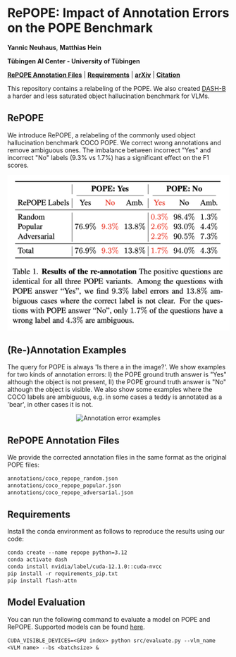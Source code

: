 # RePOPE: Impact of Annotation Errors on the POPE Benchmark

**Yannic Neuhaus**, **Matthias Hein**

**Tübingen AI Center - University of Tübingen**

**[RePOPE Annotation Files](#annotations)** | **[Requirements](#setup)** | **[arXiv](https://arxiv.org/abs/2504.15707)** | **[Citation](#citation)**

This repository contains a relabeling of the POPE. We also created [DASH-B](https://github.com/YanNeu/DASH-B) a harder and less saturated object hallucination benchmark for VLMs.
## RePOPE
We introduce RePOPE, a relabeling of the commonly used object hallucination benchmark COCO POPE. We correct wrong annotations and remove ambiguous ones. The imbalance between incorrect "Yes" and incorrect "No" labels (9.3% vs 1.7%) has a significant effect on the F1 scores.

<p align="center">
  <img width="600" src="./assets/repope_table.png", alt="Relabeling results">
</p>

## (Re-)Annotation Examples
The query for POPE is always 'Is there a <object name> in the image?'. We show examples for two kinds of annotation errors: I) the POPE ground truth answer is "Yes" although the object is not present, II) the POPE ground truth answer is "No" although the object is visible. We also show some examples where the COCO labels are ambiguous, e.g. in some cases a teddy is annotated as a 'bear', in other cases it is not.

<p align="center">
  <img width="600" src="./assets/repope_label_examples_large.png", alt="Annotation error examples">
</p>



<a id="annotations"></a>
## RePOPE Annotation Files
We provide the corrected annotation files in the same format as the original POPE files:

    annotations/coco_repope_random.json
    annotations/coco_repope_popular.json
    annotations/coco_repope_adversarial.json

<a id="setup"></a>
## Requirements
Install the conda environment as follows to reproduce the results using our code:

    conda create --name repope python=3.12
    conda activate dash
    conda install nvidia/label/cuda-12.1.0::cuda-nvcc
    pip install -r requirements_pip.txt
    pip install flash-attn

## Model Evaluation
You can run the following command to evaluate a model on POPE and RePOPE. Supported models can be found [here](./assets/available_models.md).
   
    CUDA_VISIBLE_DEVICES=<GPU index> python src/evaluate.py --vlm_name <VLM name> --bs <batchsize> &
